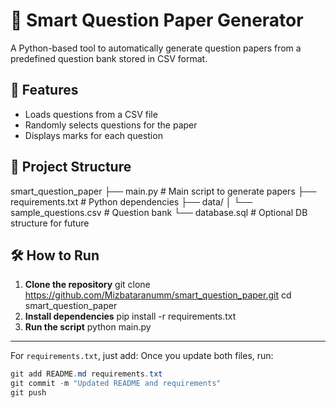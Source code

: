 # 📄 Smart Question Paper Generator
A Python-based tool to automatically generate question papers from a predefined question bank stored in CSV format.
## 🚀 Features
- Loads questions from a CSV file
- Randomly selects questions for the paper
- Displays marks for each question
## 📂 Project Structure
smart_question_paper
├── main.py # Main script to generate papers
├── requirements.txt # Python dependencies
├── data/
│ └── sample_questions.csv # Question bank
└── database.sql # Optional DB structure for future
## 🛠️ How to Run
1. **Clone the repository**
   git clone https://github.com/Mizbataranumm/smart_question_paper.git
   cd smart_question_paper
2. **Install dependencies**
    pip install -r requirements.txt
3. **Run the script**
    python main.py
---
For `requirements.txt`, just add:
Once you update both files, run:
```powershell
git add README.md requirements.txt
git commit -m "Updated README and requirements"
git push
